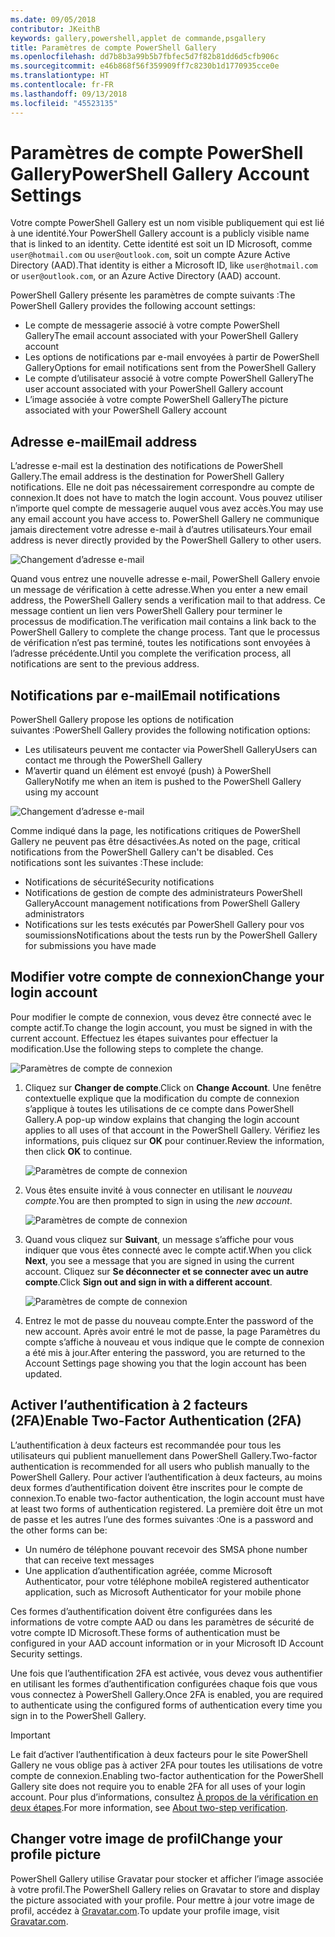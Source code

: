 ```yaml
---
ms.date: 09/05/2018
contributor: JKeithB
keywords: gallery,powershell,applet de commande,psgallery
title: Paramètres de compte PowerShell Gallery
ms.openlocfilehash: dd7b8b3a99b5b7fbfec5d7f82b81dd6d5cfb906c
ms.sourcegitcommit: e46b868f56f359909ff7c8230b1d1770935cce0e
ms.translationtype: HT
ms.contentlocale: fr-FR
ms.lasthandoff: 09/13/2018
ms.locfileid: "45523135"
---
```

# <a name="powershell-gallery-account-settings"></a><span data-ttu-id="5f0df-103">Paramètres de compte PowerShell Gallery</span><span class="sxs-lookup"><span data-stu-id="5f0df-103">PowerShell Gallery Account Settings</span></span>

<span data-ttu-id="5f0df-104">Votre compte PowerShell Gallery est un nom visible publiquement qui est lié à une identité.</span><span class="sxs-lookup"><span data-stu-id="5f0df-104">Your PowerShell Gallery account is a publicly visible name that is linked to an identity.</span></span> <span data-ttu-id="5f0df-105">Cette identité est soit un ID Microsoft, comme `user@hotmail.com` ou `user@outlook.com`, soit un compte Azure Active Directory (AAD).</span><span class="sxs-lookup"><span data-stu-id="5f0df-105">That identity is either a Microsoft ID, like `user@hotmail.com` or `user@outlook.com`, or an Azure Active Directory (AAD) account.</span></span>

<span data-ttu-id="5f0df-106">PowerShell Gallery présente les paramètres de compte suivants :</span><span class="sxs-lookup"><span data-stu-id="5f0df-106">The PowerShell Gallery provides the following account settings:</span></span>

- <span data-ttu-id="5f0df-107">Le compte de messagerie associé à votre compte PowerShell Gallery</span><span class="sxs-lookup"><span data-stu-id="5f0df-107">The email account associated with your PowerShell Gallery account</span></span>
- <span data-ttu-id="5f0df-108">Les options de notifications par e-mail envoyées à partir de PowerShell Gallery</span><span class="sxs-lookup"><span data-stu-id="5f0df-108">Options for email notifications sent from the PowerShell Gallery</span></span>
- <span data-ttu-id="5f0df-109">Le compte d’utilisateur associé à votre compte PowerShell Gallery</span><span class="sxs-lookup"><span data-stu-id="5f0df-109">The user account associated with your PowerShell Gallery account</span></span>
- <span data-ttu-id="5f0df-110">L’image associée à votre compte PowerShell Gallery</span><span class="sxs-lookup"><span data-stu-id="5f0df-110">The picture associated with your PowerShell Gallery account</span></span>

## <a name="email-address"></a><span data-ttu-id="5f0df-111">Adresse e-mail</span><span class="sxs-lookup"><span data-stu-id="5f0df-111">Email address</span></span>

<span data-ttu-id="5f0df-112">L’adresse e-mail est la destination des notifications de PowerShell Gallery.</span><span class="sxs-lookup"><span data-stu-id="5f0df-112">The email address is the destination for PowerShell Gallery notifications.</span></span> <span data-ttu-id="5f0df-113">Elle ne doit pas nécessairement correspondre au compte de connexion.</span><span class="sxs-lookup"><span data-stu-id="5f0df-113">It does not have to match the login account.</span></span> <span data-ttu-id="5f0df-114">Vous pouvez utiliser n’importe quel compte de messagerie auquel vous avez accès.</span><span class="sxs-lookup"><span data-stu-id="5f0df-114">You may use any email account you have access to.</span></span> <span data-ttu-id="5f0df-115">PowerShell Gallery ne communique jamais directement votre adresse e-mail à d’autres utilisateurs.</span><span class="sxs-lookup"><span data-stu-id="5f0df-115">Your email address is never directly provided by the PowerShell Gallery to other users.</span></span>

![Changement d’adresse e-mail](../../Images/PSGallery_AcccountEmailAddress.png)

<span data-ttu-id="5f0df-117">Quand vous entrez une nouvelle adresse e-mail, PowerShell Gallery envoie un message de vérification à cette adresse.</span><span class="sxs-lookup"><span data-stu-id="5f0df-117">When you enter a new email address, the PowerShell Gallery sends a verification mail to that address.</span></span> <span data-ttu-id="5f0df-118">Ce message contient un lien vers PowerShell Gallery pour terminer le processus de modification.</span><span class="sxs-lookup"><span data-stu-id="5f0df-118">The verification mail contains a link back to the PowerShell Gallery to complete the change process.</span></span> <span data-ttu-id="5f0df-119">Tant que le processus de vérification n’est pas terminé, toutes les notifications sont envoyées à l’adresse précédente.</span><span class="sxs-lookup"><span data-stu-id="5f0df-119">Until you complete the verification process, all notifications are sent to the previous address.</span></span>

## <a name="email-notifications"></a><span data-ttu-id="5f0df-120">Notifications par e-mail</span><span class="sxs-lookup"><span data-stu-id="5f0df-120">Email notifications</span></span>

<span data-ttu-id="5f0df-121">PowerShell Gallery propose les options de notification suivantes :</span><span class="sxs-lookup"><span data-stu-id="5f0df-121">PowerShell Gallery provides the following notification options:</span></span>

- <span data-ttu-id="5f0df-122">Les utilisateurs peuvent me contacter via PowerShell Gallery</span><span class="sxs-lookup"><span data-stu-id="5f0df-122">Users can contact me through the PowerShell Gallery</span></span>
- <span data-ttu-id="5f0df-123">M’avertir quand un élément est envoyé (push) à PowerShell Gallery</span><span class="sxs-lookup"><span data-stu-id="5f0df-123">Notify me when an item is pushed to the PowerShell Gallery using my account</span></span>

![Changement d’adresse e-mail](../../Images/PSGallery_AccountEmailOptions.png)

<span data-ttu-id="5f0df-125">Comme indiqué dans la page, les notifications critiques de PowerShell Gallery ne peuvent pas être désactivées.</span><span class="sxs-lookup"><span data-stu-id="5f0df-125">As noted on the page, critical notifications from the PowerShell Gallery can't be disabled.</span></span>
<span data-ttu-id="5f0df-126">Ces notifications sont les suivantes :</span><span class="sxs-lookup"><span data-stu-id="5f0df-126">These include:</span></span>

- <span data-ttu-id="5f0df-127">Notifications de sécurité</span><span class="sxs-lookup"><span data-stu-id="5f0df-127">Security notifications</span></span>
- <span data-ttu-id="5f0df-128">Notifications de gestion de compte des administrateurs PowerShell Gallery</span><span class="sxs-lookup"><span data-stu-id="5f0df-128">Account management notifications from PowerShell Gallery administrators</span></span>
- <span data-ttu-id="5f0df-129">Notifications sur les tests exécutés par PowerShell Gallery pour vos soumissions</span><span class="sxs-lookup"><span data-stu-id="5f0df-129">Notifications about the tests run by the PowerShell Gallery for submissions you have made</span></span>

## <a name="change-your-login-account"></a><span data-ttu-id="5f0df-130">Modifier votre compte de connexion</span><span class="sxs-lookup"><span data-stu-id="5f0df-130">Change your login account</span></span>

<span data-ttu-id="5f0df-131">Pour modifier le compte de connexion, vous devez être connecté avec le compte actif.</span><span class="sxs-lookup"><span data-stu-id="5f0df-131">To change the login account, you must be signed in with the current account.</span></span> <span data-ttu-id="5f0df-132">Effectuez les étapes suivantes pour effectuer la modification.</span><span class="sxs-lookup"><span data-stu-id="5f0df-132">Use the following steps to complete the change.</span></span>

![Paramètres de compte de connexion](../../Images/PSGallery_LoginAccountSettings.png)

1. <span data-ttu-id="5f0df-134">Cliquez sur **Changer de compte**.</span><span class="sxs-lookup"><span data-stu-id="5f0df-134">Click on **Change Account**.</span></span> <span data-ttu-id="5f0df-135">Une fenêtre contextuelle explique que la modification du compte de connexion s’applique à toutes les utilisations de ce compte dans PowerShell Gallery.</span><span class="sxs-lookup"><span data-stu-id="5f0df-135">A pop-up window explains that changing the login account applies to all uses of that account in the PowerShell Gallery.</span></span> <span data-ttu-id="5f0df-136">Vérifiez les informations, puis cliquez sur **OK** pour continuer.</span><span class="sxs-lookup"><span data-stu-id="5f0df-136">Review the information, then click **OK** to continue.</span></span>

   ![Paramètres de compte de connexion](../../Images/PSGallery_LoginAccountChange-1.png)

2. <span data-ttu-id="5f0df-138">Vous êtes ensuite invité à vous connecter en utilisant le _nouveau compte_.</span><span class="sxs-lookup"><span data-stu-id="5f0df-138">You are then prompted to sign in using the _new account_.</span></span>

   ![Paramètres de compte de connexion](../../Images/PSGallery_LoginAccountChange-2.png)

3. <span data-ttu-id="5f0df-140">Quand vous cliquez sur **Suivant**, un message s’affiche pour vous indiquer que vous êtes connecté avec le compte actif.</span><span class="sxs-lookup"><span data-stu-id="5f0df-140">When you click **Next**, you see a message that you are signed in using the current account.</span></span>
   <span data-ttu-id="5f0df-141">Cliquez sur **Se déconnecter et se connecter avec un autre compte**.</span><span class="sxs-lookup"><span data-stu-id="5f0df-141">Click **Sign out and sign in with a different account**.</span></span>

   ![Paramètres de compte de connexion](../../Images/PSGallery_LoginAccountChange-3.png)

4. <span data-ttu-id="5f0df-143">Entrez le mot de passe du nouveau compte.</span><span class="sxs-lookup"><span data-stu-id="5f0df-143">Enter the password of the new account.</span></span> <span data-ttu-id="5f0df-144">Après avoir entré le mot de passe, la page Paramètres du compte s’affiche à nouveau et vous indique que le compte de connexion a été mis à jour.</span><span class="sxs-lookup"><span data-stu-id="5f0df-144">After entering the password, you are returned to the Account Settings page showing you that the login account has been updated.</span></span>


## <a name="enable-two-factor-authentication-2fa"></a><span data-ttu-id="5f0df-145">Activer l’authentification à 2 facteurs (2FA)</span><span class="sxs-lookup"><span data-stu-id="5f0df-145">Enable Two-Factor Authentication (2FA)</span></span>

<span data-ttu-id="5f0df-146">L’authentification à deux facteurs est recommandée pour tous les utilisateurs qui publient manuellement dans PowerShell Gallery.</span><span class="sxs-lookup"><span data-stu-id="5f0df-146">Two-factor authentication is recommended for all users who publish manually to the PowerShell Gallery.</span></span> <span data-ttu-id="5f0df-147">Pour activer l’authentification à deux facteurs, au moins deux formes d’authentification doivent être inscrites pour le compte de connexion.</span><span class="sxs-lookup"><span data-stu-id="5f0df-147">To enable two-factor authentication, the login account must have at least two forms of authentication registered.</span></span> <span data-ttu-id="5f0df-148">La première doit être un mot de passe et les autres l’une des formes suivantes :</span><span class="sxs-lookup"><span data-stu-id="5f0df-148">One is a password and the other forms can be:</span></span>

- <span data-ttu-id="5f0df-149">Un numéro de téléphone pouvant recevoir des SMS</span><span class="sxs-lookup"><span data-stu-id="5f0df-149">A phone number that can receive text messages</span></span>
- <span data-ttu-id="5f0df-150">Une application d’authentification agréée, comme Microsoft Authenticator, pour votre téléphone mobile</span><span class="sxs-lookup"><span data-stu-id="5f0df-150">A registered authenticator application, such as Microsoft Authenticator for your mobile phone</span></span>

<span data-ttu-id="5f0df-151">Ces formes d’authentification doivent être configurées dans les informations de votre compte AAD ou dans les paramètres de sécurité de votre compte ID Microsoft.</span><span class="sxs-lookup"><span data-stu-id="5f0df-151">These forms of authentication must be configured in your AAD account information or in your Microsoft ID Account Security settings.</span></span>

<span data-ttu-id="5f0df-152">Une fois que l’authentification 2FA est activée, vous devez vous authentifier en utilisant les formes d’authentification configurées chaque fois que vous vous connectez à PowerShell Gallery.</span><span class="sxs-lookup"><span data-stu-id="5f0df-152">Once 2FA is enabled, you are required to authenticate using the configured forms of authentication every time you sign in to the PowerShell Gallery.</span></span>

> [!IMPORTANT]
> <span data-ttu-id="5f0df-153">Le fait d’activer l’authentification à deux facteurs pour le site PowerShell Gallery ne vous oblige pas à activer 2FA pour toutes les utilisations de votre compte de connexion.</span><span class="sxs-lookup"><span data-stu-id="5f0df-153">Enabling two-factor authentication for the PowerShell Gallery site does not require you to enable 2FA for all uses of your login account.</span></span> <span data-ttu-id="5f0df-154">Pour plus d’informations, consultez [À propos de la vérification en deux étapes](https://support.microsoft.com/help/12408/microsoft-account-about-two-step-verification).</span><span class="sxs-lookup"><span data-stu-id="5f0df-154">For more information, see [About two-step verification](https://support.microsoft.com/help/12408/microsoft-account-about-two-step-verification).</span></span>

## <a name="change-your-profile-picture"></a><span data-ttu-id="5f0df-155">Changer votre image de profil</span><span class="sxs-lookup"><span data-stu-id="5f0df-155">Change your profile picture</span></span>

<span data-ttu-id="5f0df-156">PowerShell Gallery utilise Gravatar pour stocker et afficher l’image associée à votre profil.</span><span class="sxs-lookup"><span data-stu-id="5f0df-156">The PowerShell Gallery relies on Gravatar to store and display the picture associated with your profile.</span></span> <span data-ttu-id="5f0df-157">Pour mettre à jour votre image de profil, accédez à [Gravatar.com](http://www.gravatar.com/).</span><span class="sxs-lookup"><span data-stu-id="5f0df-157">To update your profile image, visit [Gravatar.com](http://www.gravatar.com/).</span></span>

